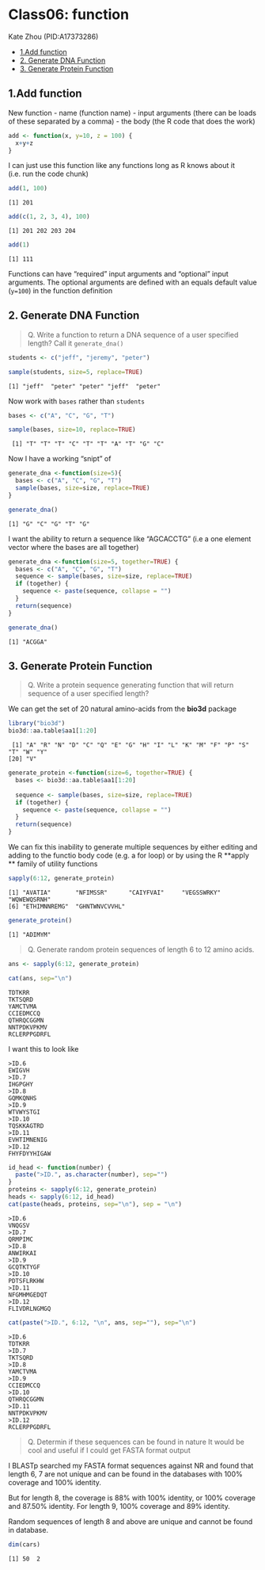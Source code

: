 # Class06: function
Kate Zhou (PID:A17373286)

- [1.Add function](#1add-function)
- [2. Generate DNA Function](#2-generate-dna-function)
- [3. Generate Protein Function](#3-generate-protein-function)

## 1.Add function

New function - name (function name) - input arguments (there can be
loads of these separated by a comma) - the body (the R code that does
the work)

``` r
add <- function(x, y=10, z = 100) {
  x+y+z
}
```

I can just use this function like any functions long as R knows about it
(i.e. run the code chunk)

``` r
add(1, 100)
```

    [1] 201

``` r
add(c(1, 2, 3, 4), 100)
```

    [1] 201 202 203 204

``` r
add(1)
```

    [1] 111

Functions can have “required” input arguments and “optional” input
arguments. The optional arguments are defined with an equals default
value (`y=100`) in the function definition

## 2. Generate DNA Function

> Q. Write a function to return a DNA sequence of a user specified
> length? Call it `generate_dna()`

``` r
students <- c("jeff", "jeremy", "peter")

sample(students, size=5, replace=TRUE)
```

    [1] "jeff"  "peter" "peter" "jeff"  "peter"

Now work with `bases` rather than `students`

``` r
bases <- c("A", "C", "G", "T")

sample(bases, size=10, replace=TRUE)
```

     [1] "T" "T" "T" "C" "T" "T" "A" "T" "G" "C"

Now I have a working “snipt” of

``` r
generate_dna <-function(size=5){
  bases <- c("A", "C", "G", "T")
  sample(bases, size=size, replace=TRUE)
}
```

``` r
generate_dna()
```

    [1] "G" "C" "G" "T" "G"

I want the ability to return a sequence like “AGCACCTG” (i.e a one
element vector where the bases are all together)

``` r
generate_dna <-function(size=5, together=TRUE) {
  bases <- c("A", "C", "G", "T")
  sequence <- sample(bases, size=size, replace=TRUE)
  if (together) {
    sequence <- paste(sequence, collapse = "")
  }
  return(sequence)
}
```

``` r
generate_dna()
```

    [1] "ACGGA"

## 3. Generate Protein Function

> Q. Write a protein sequence generating function that will return
> sequence of a user specified length?

We can get the set of 20 natural amino-acids from the **bio3d** package

``` r
library("bio3d")
bio3d::aa.table$aa1[1:20]
```

     [1] "A" "R" "N" "D" "C" "Q" "E" "G" "H" "I" "L" "K" "M" "F" "P" "S" "T" "W" "Y"
    [20] "V"

``` r
generate_protein <-function(size=6, together=TRUE) {
  bases <- bio3d::aa.table$aa1[1:20]
  
  sequence <- sample(bases, size=size, replace=TRUE)
  if (together) {
    sequence <- paste(sequence, collapse = "")
  }
  return(sequence)
}
```

We can fix this inability to generate multiple sequences by either
editing and adding to the functio body code (e.g. a for loop) or by
using the R **apply ** family of utility functions

``` r
sapply(6:12, generate_protein)
```

    [1] "AVATIA"       "NFIMSSR"      "CAIYFVAI"     "VEGSSWRKY"    "WQWEWQSRNH"  
    [6] "ETHIMNNREMG"  "GHNTWNVCVVHL"

``` r
generate_protein()
```

    [1] "ADIMYM"

> Q. Generate random protein sequences of length 6 to 12 amino acids.

``` r
ans <- sapply(6:12, generate_protein)

cat(ans, sep="\n")
```

    TDTKRR
    TKTSQRD
    YAMCTVMA
    CCIEDMCCQ
    QTHRQCGGMN
    NNTPDKVPKMV
    RCLERPPGDRFL

I want this to look like

    >ID.6
    EWIGVH
    >ID.7
    IHGPGHY
    >ID.8
    GQMKQNHS
    >ID.9
    WTVWYSTGI
    >ID.10
    TQSKKAGTRD
    >ID.11
    EVHTIMNENIG
    >ID.12
    FHYFDYYHIGAW

``` r
id_head <- function(number) {
  paste(">ID.", as.character(number), sep="")
}
proteins <- sapply(6:12, generate_protein)
heads <- sapply(6:12, id_head)
cat(paste(heads, proteins, sep="\n"), sep = "\n")
```

    >ID.6
    VNQGSV
    >ID.7
    QRMPIMC
    >ID.8
    ANWIRKAI
    >ID.9
    GCQTKTYGF
    >ID.10
    PDTSFLRKHW
    >ID.11
    NFGMHMGEDQT
    >ID.12
    FLIVDRLNGMGQ

``` r
cat(paste(">ID.", 6:12, "\n", ans, sep=""), sep="\n")
```

    >ID.6
    TDTKRR
    >ID.7
    TKTSQRD
    >ID.8
    YAMCTVMA
    >ID.9
    CCIEDMCCQ
    >ID.10
    QTHRQCGGMN
    >ID.11
    NNTPDKVPKMV
    >ID.12
    RCLERPPGDRFL

> Q. Determin if these sequences can be found in nature It would be cool
> and useful if I could get FASTA format output

I BLASTp searched my FASTA format sequences against NR and found that
length 6, 7 are not unique and can be found in the databases with 100%
coverage and 100% identity.

But for length 8, the coverage is 88% with 100% identity, or 100%
coverage and 87.50% identity. For length 9, 100% coverage and 89%
identity.

Random sequences of length 8 and above are unique and cannot be found in
database.

``` r
dim(cars)
```

    [1] 50  2
